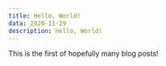 ```yaml
---
title: Hello, World!
data: 2020-11-29
description: Hello, World!
---
```


This is the first of hopefully many blog posts!
